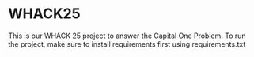 # WHACK25
This is our WHACK 25 project to answer the Capital One Problem. To run the project, make sure to install requirements first using requirements.txt
